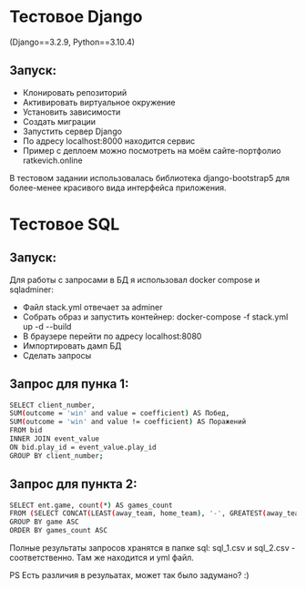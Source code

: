 # Тестовое Django
(Django==3.2.9, Python==3.10.4)
## Запуск:

- Клонировать репозиторий
- Активировать виртуальное окружение
- Установить зависимости
- Создать миграции
- Запустить сервер Django
- По адресу localhost:8000 находится сервис
- Пример с деплоем можно посмотреть на моём сайте-портфолио ratkevich.online

В тестовом задании использовалась библиотека django-bootstrap5 для более-менее красивого вида интерфейса приложения.

# Тестовое SQL
## Запуск:

Для работы с запросами в БД я использовал docker compose и sqladminer:

- Файл stack.yml отвечает за adminer
- Собрать образ и запустить контейнер: docker-compose -f stack.yml up -d --build
- В браузере перейти по адресу localhost:8080
- Импортировать дамп БД
- Сделать запросы
##  Запрос для пунка 1:
```sh
SELECT client_number,
SUM(outcome = 'win' and value = coefficient) AS Побед,
SUM(outcome = 'win' and value != coefficient) AS Поражений
FROM bid
INNER JOIN event_value
ON bid.play_id = event_value.play_id
GROUP BY client_number;
```
## Запрос для пункта 2:
```sh
SELECT ent.game, count(*) AS games_count
FROM (SELECT CONCAT(LEAST(away_team, home_team), '-', GREATEST(away_team, home_team)) AS game FROM event_entity) AS ent
GROUP BY game ASC
ORDER BY games_count ASC
```
Полные результаты запросов хранятся в папке sql: sql_1.csv и sql_2.csv - соответственно.
Там же находится и yml файл.

PS Есть различия в резульатах, может так было задумано? :)